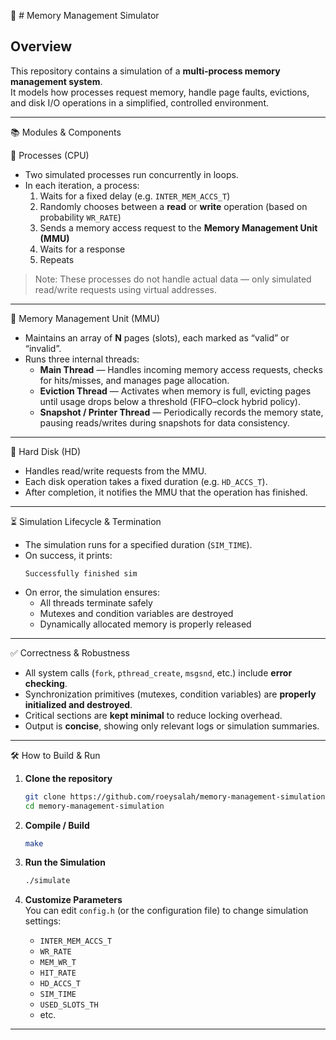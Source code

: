 🧠 # Memory Management Simulator

## Overview
This repository contains a simulation of a **multi-process memory management system**.  
It models how processes request memory, handle page faults, evictions, and disk I/O operations in a simplified, controlled environment.

---

📚 Modules & Components

🧩 Processes (CPU)

- Two simulated processes run concurrently in loops.  
- In each iteration, a process:
  1. Waits for a fixed delay (e.g. `INTER_MEM_ACCS_T`)
  2. Randomly chooses between a **read** or **write** operation (based on probability `WR_RATE`)
  3. Sends a memory access request to the **Memory Management Unit (MMU)**
  4. Waits for a response
  5. Repeats

> Note: These processes do not handle actual data — only simulated read/write requests using virtual addresses.

---

💾 Memory Management Unit (MMU)

- Maintains an array of **N** pages (slots), each marked as “valid” or “invalid”.
- Runs three internal threads:
  - **Main Thread** — Handles incoming memory access requests, checks for hits/misses, and manages page allocation.
  - **Eviction Thread** — Activates when memory is full, evicting pages until usage drops below a threshold (FIFO–clock hybrid policy).
  - **Snapshot / Printer Thread** — Periodically records the memory state, pausing reads/writes during snapshots for data consistency.

---

💽 Hard Disk (HD)

- Handles read/write requests from the MMU.
- Each disk operation takes a fixed duration (e.g. `HD_ACCS_T`).
- After completion, it notifies the MMU that the operation has finished.

---

⏳ Simulation Lifecycle & Termination

- The simulation runs for a specified duration (`SIM_TIME`).
- On success, it prints:  
  ```
  Successfully finished sim
  ```
- On error, the simulation ensures:
  - All threads terminate safely
  - Mutexes and condition variables are destroyed
  - Dynamically allocated memory is properly released

---

✅ Correctness & Robustness

- All system calls (`fork`, `pthread_create`, `msgsnd`, etc.) include **error checking**.  
- Synchronization primitives (mutexes, condition variables) are **properly initialized and destroyed**.  
- Critical sections are **kept minimal** to reduce locking overhead.  
- Output is **concise**, showing only relevant logs or simulation summaries.

---

🛠 How to Build & Run

1. **Clone the repository**
   ```bash
   git clone https://github.com/roeysalah/memory-management-simulation.git
   cd memory-management-simulation
   ```

2. **Compile / Build**
   ```bash
   make
   ```

3. **Run the Simulation**
   ```bash
   ./simulate
   ```

4. **Customize Parameters**  
   You can edit `config.h` (or the configuration file) to change simulation settings:
   - `INTER_MEM_ACCS_T`
   - `WR_RATE`
   - `MEM_WR_T`
   - `HIT_RATE`
   - `HD_ACCS_T`
   - `SIM_TIME`
   - `USED_SLOTS_TH`
   - etc.

---

